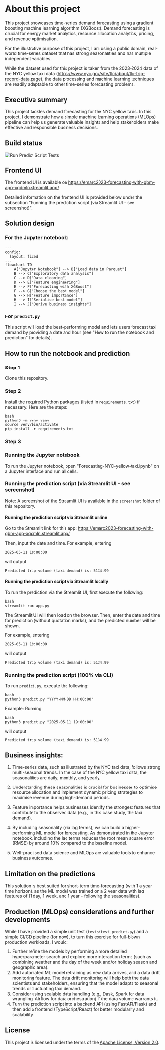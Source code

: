 # About this project
This project showcases time-series demand forecasting using a gradient boosting machine learning algorithm (XGBoost). Demand forecasting is crucial for energy market analytics, resource allocation analytics, pricing, and revenue optimisation.

For the illustrative purpose of this project, I am using a public domain, real-world time-series dataset that has strong seasonalities and has multiple independent variables.

While the dataset used for this project is taken from the 2023-2024 data of the NYC yellow taxi data (https://www.nyc.gov/site/tlc/about/tlc-trip-record-data.page), the data processing and machine learning techniques are readily adaptable to other time-series forecasting problems.

## Executive summary
This project tackles demand forecasting for the NYC yellow taxis. In this project, I demonstrate how a simple machine learning operations (MLOps) pipeline can help us generate valuable insights and help stakeholders make effective and responsible business decisions. 

## Build status
[![Run Predict Script Tests](https://github.com/EMarc2023/Forecasting_with_GBM/actions/workflows/ci_cd.yml/badge.svg)](https://github.com/EMarc2023/Forecasting_with_GBM/actions/workflows/ci_cd.yml)


## Frontend UI
The frontend UI is available on https://emarc2023-forecasting-with-gbm-app-xqdmln.streamlit.app/

Detailed information on the frontend UI is provided below under the subsection "Running the prediction script (via Streamlit UI - see screenshot)".

## Solution design
### For the Jupyter notebook:
```mermaid
---
config:
  layout: fixed
---
flowchart TD
    A["Jupyter Notebook"] --> B["Load data in Parquet"]
    B --> C["Exploratory data analysis"]
    C --> D["Data cleaning"]
    D --> E["Feature engineering"]
    E --> F["Forecasting with XGBoost"]
    F --> G["Choose the best model"]
    G --> H["Feature importance"]
    H --> I["Serialise best model"]
    I --> J["Derive business insights"]
```

### For `predict.py`
This script will load the best-performing model and lets users forecast taxi demand by providing a date and hour (see "How to run the notebook and prediction" for details).

## How to run the notebook and prediction 

### Step 1
Clone this repository.

### Step 2
Install the required Python packages (listed in `requirements.txt`) if necessary. Here are the steps:
```
bash
python3 -m venv venv
source venv/bin/activate
pip install -r requirements.txt
```

### Step 3
### Running the Jupyter notebook
To run the Jupyter notebook, open "Forecasting-NYC-yellow-taxi.ipynb" on a Jupyter interface and run all cells.

### Running the prediction script (via Streamlit UI - see screenshot)
Note: A screenshot of the Streamlit UI is available in the ```screenshot``` folder of this repository. 

#### Running the prediction script via Streamlit online
Go to the Streamlit link for this app: https://emarc2023-forecasting-with-gbm-app-xqdmln.streamlit.app/

Then, input the date and time. For example, entering 
```
2025-05-11 19:00:00
```
will output
```
Predicted trip volume (taxi demand) is: 5134.99
```

#### Running the prediction script via Streamlit locally
To run the prediction via the Streamlit UI, first execute the following:
```
bash
streamlit run app.py
```

The Streamlit UI will then load on the browser. Then, enter the date and time for prediction (without quotation marks), and the predicted number will be shown.

For example, entering 
```
2025-05-11 19:00:00
```
will output
```
Predicted trip volume (taxi demand) is: 5134.99
```

### Running the prediction script (100% via CLI)
To run `predict.py`, execute the following:
```
bash
python3 predict.py "YYYY-MM-DD HH:00:00"
```

Example:
Running
```
bash
python3 predict.py "2025-05-11 19:00:00"
```
will output
```
Predicted trip volume (taxi demand) is: 5134.99
```

## Business insights:
1. Time-series data, such as illustrated by the NYC taxi data, follows strong multi-seasonal trends. In the case of the NYC yellow taxi data, the seasonalities are daily, monthly, and yearly.

2. Understanding these seasonalities is crucial for businesses to optimise resource allocation and implement dynamic pricing strategies to maximise revenue during high-demand periods.

3. Feature importance helps businesses identify the strongest features that contribute to the observed data (e.g., in this case study, the taxi demand).

4. By including seasonality (via lag terms), we can build a higher-performing ML model for forecasting. As demonstrated in the Jupyter notebook, including the lag terms reduces the root mean square error (RMSE) by around 10% compared to the baseline model.

5. Well-practised data science and MLOps are valuable tools to enhance business outcomes.

## Limitation on the predictions
This solution is best suited for short-term time-forecasting (with 1 a year time horizon), as the ML model was trained on a 2 year data with lag features of (1 day, 1 week, and 1 year - following the seasonalities).

## Production (MLOps) considerations and further developments
While I have provided a simple unit test (`tests/test_predict.py`) and a simple CI/CD pipeline (for now), to turn this exercise for full-blown production workloads, I would:
1. Further refine the models by performing a more detailed hyperparameter search and explore more interaction terms (such as combining weather and the day of the week and/or holiday season and geographic area).
2. Add automated ML model retraining as new data arrives, and a data drift monitoring feature. The data drift monitoring will help both the data scientists and stakeholders, ensuring that the model adapts to seasonal trends or fluctuating taxi demand.
3. Consider using scalable data handling (e.g., Dask, Spark for data wrangling, Airflow for data orchestration) if the data volume warrants it.
4. Turn the prediction script into a backend API (using FastAPI/Flask) and then add a frontend (TypeScript/React) for better modularity and scalability.

## License
This project is licensed under the terms of the [Apache License, Version 2.0](http://www.apache.org/licenses/LICENSE-2.0).